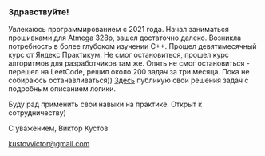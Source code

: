 ### Здравствуйте!

Увлекаюсь программированием с 2021 года. Начал заниматься прошивками для Atmega 328p, зашел достаточно далеко. Возникла потребность в более глубоком изучении C++. Прошел девятимесячный курс от Яндекс Практикум. Не смог остановиться, прошел курс алгоритмов для разработчиков там же. Опять не смог остановиться - перешел на LeetCode, решил около 200 задач за три месяца. Пока не собираюсь останавливаться)) [Здесь](../../../LeetCode_Problems) публикую свои решения задач с подробным описанием логики.

Буду рад применить свои навыки на практике. Открыт к сотрудничеству)

С уважением,
Виктор Кустов

kustovvictor@gmail.com

<!--
**vvviktor/vvviktor** is a ✨ _special_ ✨ repository because its `README.md` (this file) appears on your GitHub profile.

Here are some ideas to get you started:

- 🔭 I’m currently working on ...
- 🌱 I’m currently learning ...
- 👯 I’m looking to collaborate on ...
- 🤔 I’m looking for help with ...
- 💬 Ask me about ...
- 📫 How to reach me: ...
- 😄 Pronouns: ...
- ⚡ Fun fact: ...
-->
